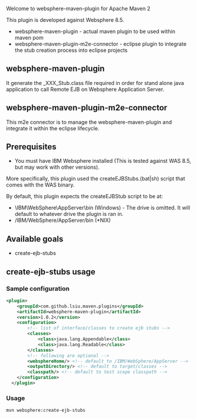 Welcome to websphere-maven-plugin for Apache Maven 2

This plugin is developed against Websphere 8.5.

  * websphere-maven-plugin - actual maven plugin to be used within maven pom
  * websphere-maven-plugin-m2e-connector - eclipse plugin to integrate the stub creation process into eclipse projects
  
## websphere-maven-plugin

It generate the _XXX_Stub.class file required in order for stand alone java application to call
Remote EJB on Websphere Application Server.

## websphere-maven-plugin-m2e-connector

This m2e connector is to manage the websphere-maven-plugin and integrate it within the eclipse lifecycle. 
  
## Prerequisites
  * You must have IBM Websphere installed (This is tested against WAS 8.5, but may work with other versions). 
  
More specifically, this plugin used the createEJBStubs.(bat|sh) script that comes with the WAS binary.

By default, this plugin expects the createEJBStub script to be at:
  * \IBM\WebSphere\AppServer\bin (Windows) - The drive is omitted. It will default to whatever drive the plugin is ran in.
  * /IBM/WebSphere/AppServer/bin (*NIX)

## Available goals
  * create-ejb-stubs

## create-ejb-stubs usage

### Sample configuration

```xml
<plugin>
    <groupId>com.github.lsiu.maven.plugins</groupId>
    <artifactId>websphere-maven-plugin</artifactId>
    <version>1.0.2</version>
	<configuration>
        <!-- list of interface/classes to create ejb stubs -->
		<classes>
	    	<class>java.lang.Appendable</class>
		    <class>java.lang.Readable</class>
		</classes>
        <!-- following are optional -->
        <websphereHome/> <!-- default to /IBM/WebSphere/AppServer -->
        <outputDirectory/> <!-- default to target/classes -->
        <classpath/> <!-- default to test scope classpath -->
	</configuration>
  </plugin>
```

### Usage
```sh 
mvn websphere:create-ejb-stubs
```